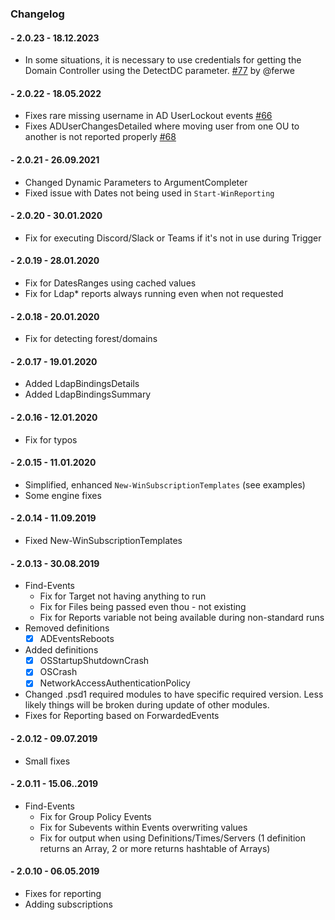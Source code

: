 ﻿### Changelog

#### - 2.0.23 - 18.12.2023
  - In some situations, it is necessary to use credentials for getting the Domain Controller using the DetectDC parameter. [#77](https://github.com/EvotecIT/PSWinReporting/pull/77) by @ferwe

#### - 2.0.22 - 18.05.2022
  - Fixes rare missing username in AD UserLockout events [#66](https://github.com/EvotecIT/PSWinReporting/issues/66)
  - Fixes ADUserChangesDetailed where moving user from one OU to another is not reported properly [#68](https://github.com/EvotecIT/PSWinReporting/issues/68)

#### - 2.0.21 - 26.09.2021
  - Changed Dynamic Parameters to ArgumentCompleter
  - Fixed issue with Dates not being used in `Start-WinReporting`

#### - 2.0.20 - 30.01.2020
  - Fix for executing Discord/Slack or Teams if it's not in use during Trigger

#### - 2.0.19 - 28.01.2020
  - Fix for DatesRanges using cached values
  - Fix for Ldap* reports always running even when not requested

#### - 2.0.18 - 20.01.2020
  - Fix for detecting forest/domains

#### - 2.0.17 - 19.01.2020
  - Added LdapBindingsDetails
  - Added LdapBindingsSummary

#### - 2.0.16 - 12.01.2020
  - Fix for typos

#### - 2.0.15 - 11.01.2020
  - Simplified, enhanced `New-WinSubscriptionTemplates` (see examples)
  - Some engine fixes

#### - 2.0.14 - 11.09.2019
  - Fixed New-WinSubscriptionTemplates

#### - 2.0.13 - 30.08.2019
  - Find-Events
    - Fix for Target not having anything to run
    - Fix for Files being passed even thou - not existing
    - Fix for Reports variable not being available during non-standard runs
  - Removed definitions
    - [x] ADEventsReboots
  - Added definitions
    - [x] OSStartupShutdownCrash
    - [x] OSCrash
    - [x] NetworkAccessAuthenticationPolicy
  - Changed .psd1 required modules to have specific required version. Less likely things will be broken during update of other modules.
  - Fixes for Reporting based on ForwardedEvents

#### - 2.0.12 - 09.07.2019
  - Small fixes

#### - 2.0.11 - 15.06..2019
  - Find-Events
    - Fix for Group Policy Events
    - Fix for Subevents within Events overwriting values
    - Fix for output when using Definitions/Times/Servers (1 definition returns an Array, 2 or more returns hashtable of Arrays)
#### - 2.0.10 - 06.05.2019
  - Fixes for reporting
  - Adding subscriptions